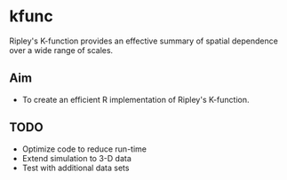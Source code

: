 kfunc
=====

Ripley's K-function provides an effective summary of spatial dependence
over a wide range of scales.

Aim
---
* To create an efficient R implementation of Ripley's K-function.

TODO
----
* Optimize code to reduce run-time
* Extend simulation to 3-D data
* Test with additional data sets